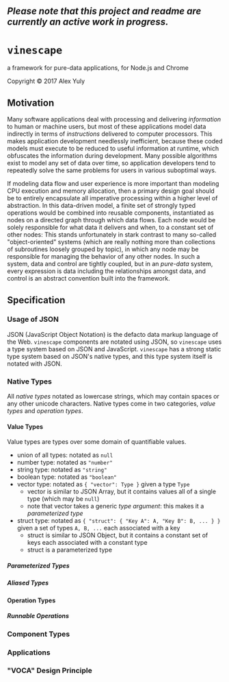 ## *Please note that this project and readme are currently an active work in progress.*

# `vinescape`
a framework for pure-data applications, for Node.js and Chrome

Copyright &copy; 2017 Alex Yuly

## Motivation

Many software applications deal with processing and delivering *information* to human or machine users, but most of these applications model data indirectly in terms of *instructions* delivered to computer processors. This makes application development needlessly inefficient, because these coded models must execute to be reduced to useful information at runtime, which obfuscates the information during development. Many possible algorithms exist to model any set of data over time, so application developers tend to repeatedly solve the same problems for users in various suboptimal ways.

If modeling data flow and user experience is more important than modeling CPU execution and memory allocation, then a primary design goal should be to entirely encapsulate all imperative processing within a higher level of abstraction. In this data-driven model, a finite set of strongly typed operations would be combined into reusable components, instantiated as nodes on a directed graph through which data flows. Each node would be solely responsible for what data it delivers and when, to a constant set of other nodes: This stands unfortunately in stark contrast to many so-called "object-oriented" systems (which are really nothing more than collections of subroutines loosely grouped by topic), in which any node may be responsible for managing the behavior of any other nodes. In such a system, data and control are tightly coupled, but in an *pure-data* system, every expression is data including the relationships amongst data, and control is an abstract convention built into the framework.

## Specification

### Usage of JSON

JSON (JavaScript Object Notation) is the defacto data markup language of the Web. `vinescape` components are notated using JSON, so `vinescape` uses a type system based on JSON and JavaScript. `vinescape` has a strong static type system based on JSON's native types, and this type system itself is notated with JSON. 

### Native Types

All *native types* notated as lowercase strings, which may contain spaces or any other unicode characters. Native types come in two categories, *value types* and *operation types*.

#### Value Types

Value types are types over some domain of quantifiable values.

- union of all types: notated as `null`
- number type: notated as `"number"`
- string type: notated as `"string"`
- boolean type: notated as `"boolean"`
- vector type: notated as `{ "vector": Type }` given a type `Type`
  - vector is similar to JSON Array, but it contains values all of a single type (which may be `null`)
  - note that vector takes a generic *type argument*: this makes it a *parameterized type*
- struct type: notated as `{ "struct": { "Key A": A, "Key B": B, ... } }` given a set of types `A, B, ...` each associated with a key
  - struct is similar to JSON Object, but it contains a constant set of keys each associated with a constant type
  - struct is a parameterized type
  
##### Parameterized Types

##### Aliased Types

#### Operation Types

##### Runnable Operations

### Component Types

### Applications

### "VOCA" Design Principle
